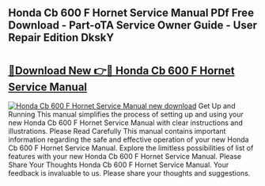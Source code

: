 ## Honda Cb 600 F Hornet Service Manual PDf Free Download - Part-oTA Service Owner Guide - User Repair Edition DkskY

# <h2><a href="http://bc53744.oget.top/?id=Honda+Cb+600+F+Hornet+Service+Manual">🔗Download New 👉🔴 Honda Cb 600 F Hornet Service Manual</a></h2>

[![Honda Cb 600 F Hornet Service Manual new download](https://i.imgur.com/5g1atiW.png)](http://bc53744.oget.top/?id=Honda+Cb+600+F+Hornet+Service+Manual)
Get Up and Running This manual simplifies the process of setting up and using your new Honda Cb 600 F Hornet Service Manual with clear instructions and illustrations. Please Read Carefully This manual contains important information regarding the safe and effective operation of your new Honda Cb 600 F Hornet Service Manual. Explore the limitless possibilities of list of features with your new Honda Cb 600 F Hornet Service Manual. Please Share Your Thoughts Honda Cb 600 F Hornet Service Manual. Your feedback is invaluable to us. Please share your thoughts and suggestions.

